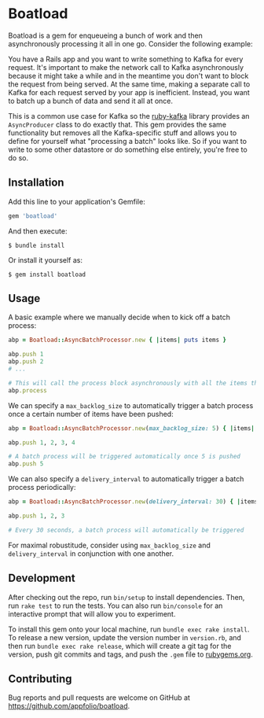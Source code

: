 # Boatload

Boatload is a gem for enqueueing a bunch of work and then asynchronously processing it all in one go. Consider the following example:

You have a Rails app and you want to write something to Kafka for every request. It's important to make the network call to Kafka asynchronously because it might take a while and in the meantime you don't want to block the request from being served. At the same time, making a separate call to Kafka for each request served by your app is inefficient. Instead, you want to batch up a bunch of data and send it all at once.

This is a common use case for Kafka so the [ruby-kafka](https://github.com/zendesk/ruby-kafka) library provides an `AsyncProducer` class to do exactly that. This gem provides the same functionality but removes all the Kafka-specific stuff and allows you to define for yourself what "processing a batch" looks like. So if you want to write to some other datastore or do something else entirely, you're free to do so.

## Installation

Add this line to your application's Gemfile:

```ruby
gem 'boatload'
```

And then execute:

    $ bundle install

Or install it yourself as:

    $ gem install boatload

## Usage

A basic example where we manually decide when to kick off a batch process:

```ruby
abp = Boatload::AsyncBatchProcessor.new { |items| puts items }

abp.push 1
abp.push 2
# ...

# This will call the process block asynchronously with all the items that have been pushed
abp.process
```

We can specify a `max_backlog_size` to automatically trigger a batch process once a certain number of items have been pushed:

```ruby
abp = Boatload::AsyncBatchProcessor.new(max_backlog_size: 5) { |items| puts items }

abp.push 1, 2, 3, 4

# A batch process will be triggered automatically once 5 is pushed
abp.push 5
```

We can also specify a `delivery_interval` to automatically trigger a batch process periodically:

```ruby
abp = Boatload::AsyncBatchProcessor.new(delivery_interval: 30) { |items| puts items }

abp.push 1, 2, 3

# Every 30 seconds, a batch process will automatically be triggered
```

For maximal robustitude, consider using `max_backlog_size` and `delivery_interval` in conjunction with one another.

## Development

After checking out the repo, run `bin/setup` to install dependencies. Then, run `rake test` to run the tests. You can also run `bin/console` for an interactive prompt that will allow you to experiment.

To install this gem onto your local machine, run `bundle exec rake install`. To release a new version, update the version number in `version.rb`, and then run `bundle exec rake release`, which will create a git tag for the version, push git commits and tags, and push the `.gem` file to [rubygems.org](https://rubygems.org).

## Contributing

Bug reports and pull requests are welcome on GitHub at https://github.com/appfolio/boatload.

